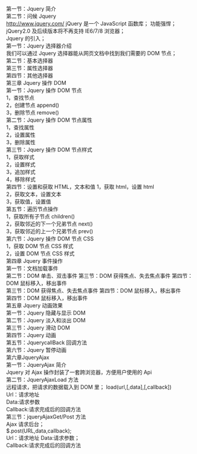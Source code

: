 第一节：Jquery 简介  
第二节：问候 Jquery   
http://www.jquery.com/ jQuery 是一个 JavaScript 函数库； 功能强悍； jQuery2.0 及后续版本将不再支持 IE6/7/8 浏览器；  
Jquery 的引入；  
第一节：Jquery 选择器介绍  
我们可以通过 Jquery 选择器能从网页文档中找到我们需要的 DOM 节点；  
第二节：基本选择器  
第三节：属性选择器  
第四节：其他选择器  
第三章 Jquery 操作 DOM  
第一节：Jquery 操作 DOM 节点  
  1，查找节点  
  2，创建节点 append()  
  3，删除节点 remove()  
第二节：Jquery 操作 DOM 节点属性  
 1，查找属性  
 2，设置属性  
 3，删除属性  
第三节：Jquery 操作 DOM 节点样式  
 1，获取样式  
 2，设置样式  
 3，追加样式  
 4，移除样式  
第四节：设置和获取 HTML，文本和值 
 1，获取 html，设置 html  
 2，获取文本，设置文本  
 3，获取值，设置值  
第五节：遍历节点操作  
 1，获取所有子节点 children()  
 2，获取邻近的下一个兄弟节点 next()  
 3，获取邻近的上一个兄弟节点 prev()  
第六节：Jquery 操作 DOM 节点 CSS  
 1，获取 DOM 节点 CSS 样式  
 2，设置 DOM 节点 CSS 样式  
第四章 Jquery 事件操作  
第一节：文档加载事件  
第二节：DOM 单击、双击事件 第三节：DOM 获得焦点、失去焦点事件 第四节：DOM 鼠标移入，移出事件  
第三节：DOM 获得焦点、失去焦点事件 第四节：DOM 鼠标移入，移出事件  
第四节：DOM 鼠标移入，移出事件  
第五章 Jquery 动画效果  
第一节：Jquery 隐藏与显示 DOM   
第二节：Jquery 淡入和淡出 DOM   
第三节：Jquery 滑动 DOM   
第四节：Jquery 动画   
第五节：JquerycallBack 回调方法   
第六节：Jquery 暂停动画  
第六章JqueryAjax  
第一节：JqueryAjax 简介  
Jquery 对 Ajax 操作封装了一套跨浏览器，方便用户使用的 Api  
第二节：JqueryAjaxLoad 方法  
远程请求，把请求的数据载入到 DOM 里； load(url,[,data],[,callback])  
 Url：请求地址   
 Data:请求参数  
 Callback:请求完成后的回调方法  
第三节：jqueryAjaxGet/Post 方法  
Ajax 请求后台；  
 $.post(URL,data,callback);   
 Url：请求地址 Data:请求参数；  
 Callback:请求完成后的回调方法  



